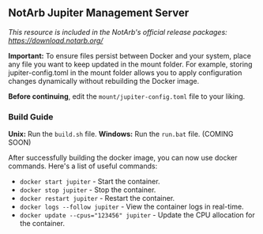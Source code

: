 ## NotArb Jupiter Management Server

_This resource is included in the NotArb's official release packages: https://download.notarb.org/_

**Important:** To ensure files persist between Docker and your system, place any file you want to keep updated in the mount folder. For example, storing jupiter-config.toml in the mount folder allows you to apply configuration changes dynamically without rebuilding the Docker image.

**Before continuing**, edit the `mount/jupiter-config.toml` file to your liking.

### Build Guide

**Unix:** Run the `build.sh` file.
**Windows:** Run the `run.bat` file. (COMING SOON)

After successfully building the docker image, you can now use docker commands. Here's a list of useful commands:

- `docker start jupiter` - Start the container.
- `docker stop jupiter` - Stop the container.
- `docker restart jupiter` - Restart the container.
- `docker logs --follow jupiter` - View the container logs in real-time.
- `docker update --cpus="123456" jupiter` - Update the CPU allocation for the container.
